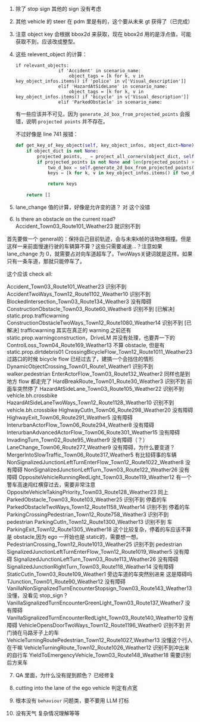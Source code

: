 1. 除了 stop sign 其他的 sign 没有考虑

2. 其他 vehicle 的 steer 在 pdm 里是有的，这个要从未来 gt 获得了（已完成）

3. 注意 object key 会根据 bbox2d 来获取，现在 bbox2d 用的是浮点值，可能获取不到，应该改成整型。

4. 这些 relevent_object 的计算：

	```
	if relevant_objects:
		            if 'Accident' in scenario_name: 
		                object_tags = [k for k, v in key_object_infos.items() if 'police' in v['Visual_description']]      
		            elif 'HazardAtSideLane' in scenario_name: 
		                object_tags = [k for k, v in key_object_infos.items() if 'bicycle' in v['Visual_description']]    
		            elif 'ParkedObstacle' in scenario_name:
	```

	有一些应该并不可见，因为 `generate_2d_box_from_projected_points` 会报错，说明 `projected points` 并不存在。

	不过好像是 line 741 报错：

	```python
	def get_key_of_key_object(self, key_object_infos, object_dict=None):
		if object_dict is not None:
		    projected_points, _ = project_all_corners(object_dict, self.CAMERA_MATRIX, self.WORLD2CAM_FRONT)
		    if projected_points is not None and len(projected_points) > 0:
		        two_d_box = self.generate_2d_box_from_projected_points(projected_points)
		        keys = [k for k, v in key_object_infos.items() if two_d_box==v['2d_bbox']]

		        return keys
		
		return []
	```
	
5. lane_change 值的计算，好像是允许变的道？ 对 这个没错

6. Is there an obstacle on the current road? Accident_Town03_Route101_Weather23 就识别不到

首先要做一个 general的：保持自己目前轨迹，会与未来k帧的该物体相撞。但是这样一来前面慢速行驶的车辆算不算？这些只需要减速...？注意如果 lane_change 为 0，就需要占对向车道超车了。TwoWays关键词就是这样。如果只有一条车道，那就只能停车了。

这个应该 check all:

Accident_Town03_Route101_Weather23 识别不到
AccidentTwoWays_Town12_Route1102_Weather10 识别不到
BlockedIntersection_Town03_Route134_Weather3 没有障碍
ConstructionObstacle_Town03_Route60_Weather8 识别不到  [已解决] static.prop.trafficwarning 
ConstructionObstacleTwoWays_Town12_Route1080_Weather14 识别不到 [已解决] trafficwarning 其实在真正的 warning 之前还有 static.prop.warningconstruction，DriveLM 并没有处理，也要弄一下的
ControlLoss_Town04_Route169_Weather13 不算 obstacle, 但是有 static.prop.dirtdebris01
CrossingBicycleFlow_Town12_Route1011_Weather23 过路口的时候 bicycle flow 已经过去了，建搞一个会挡住的情形
DynamicObjectCrossing_Town01_Route1_Weather1 识别不到  walker.pedestrian
EnterActorFlow_Town03_Route132_Weather2 同样也是到地方 flow 都走完了
HardBreakRoute_Town01_Route30_Weather3 识别不到 前面车突然停了
HazardAtSideLane_Town03_Route105_Weather22 识别不到 vehicle.bh.crossbike
HazardAtSideLaneTwoWays_Town12_Route1128_Weather10 识别不到 vehicle.bh.crossbike
HighwayCutIn_Town06_Route298_Weather20 没有障碍
HighwayExit_Town06_Route291_Weather5 没有障碍
InterurbanActorFlow_Town06_Route294_Weather8 没有障碍
InterurbanAdvancedActorFlow_Town06_Route301_Weather15 没有障碍
InvadingTurn_Town02_Route95_Weather9 没有障碍（？）
LaneChange_Town06_Route277_Weather9 没有障碍，为什么要变道？
MergerIntoSlowTraffic_Town06_Route317_Weather5 有比较碍事的车辆
NonSignalizedJunctionLeftTurnEnterFlow_Town12_Route1022_Weather8 没有障碍
NonSignalizedJunctionLeftTurn_Town03_Route122_Weather26 没有障碍
OppositeVehicleRunningRedLight_Town03_Route119_Weather12 有一个警车高速闯红横穿过去，需要非常注意
OppositeVehicleTakingPriority_Town03_Route128_Weather23 同上
ParkedObstacle_Town03_Route103_Weather25 识别不到 停着的车
ParkedObstacleTwoWays_Town12_Route1158_Weather14 识别不到 停着的车
ParkingCrossingPedestrian_Town12_Route758_Weather3 识别不到 pedestrian
ParkingCutIn_Town12_Route1300_Weather13 识别不到 车
ParkingExit_Town12_Route1305_Weather18 这个比较复杂，停着的车应该不算是 obstacle,因为 ego 一开始也是 static的，需要想一想。
PedestrianCrossing_Town12_Route1013_Weather25 识别不到 pedestrian
SignalizedJunctionLeftTurnEnterFlow_Town12_Route1019_Weather5 没有障碍
SignalizedJunctionLeftTurn_Town03_Route113_Weather26 没有障碍
SignalizedJunctionRightTurn_Town03_Route118_Weather14 没有障碍
StaticCutIn_Town03_Route109_Weather1 旁边车道的车突然别进来 这是障碍吗
TJunction_Town01_Route90_Weather12 没有障碍
VanillaNonSignalizedTurnEncounterStopsign_Town03_Route143_Weather13 没懂，没看见 stop_sign？
VanillaSignalizedTurnEncounterGreenLight_Town03_Route137_Weather7 没有障碍
VanillaSignalizedTurnEncounterRedLight_Town03_Route140_Weather10 没有障碍
VehicleOpensDoorTwoWays_Town12_Route1196_Weather0 识别不到 开门骑在马路牙子上的车
VehicleTurningRoutePedestrian_Town12_Route1027_Weather13 没懂这个行人在干嘛
VehicleTurningRoute_Town12_Route1026_Weather12 识别不到冲出来的自行车
YieldToEmergencyVehicle_Town03_Route148_Weather18 需要识别后方来车

7. QA 里面，为什么没有提到颜色？ 已经修复

8. cutting into the lane of the ego vehicle 判定有点宽

9. 根本没有 `behaviour` 问题类，要不要用 LLM 打标

10. 没有天气 复杂情况理解等等
